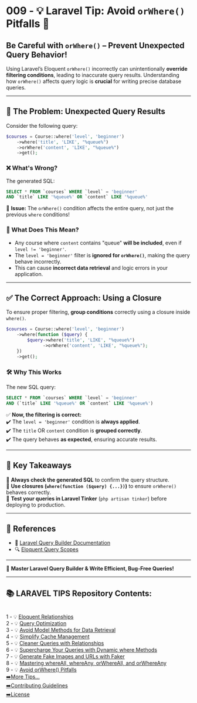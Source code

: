 # 009 - 💡 Laravel Tip: Avoid `orWhere()` Pitfalls 🚨  

## Be Careful with `orWhere()` – Prevent Unexpected Query Behavior!  

Using Laravel’s Eloquent `orWhere()` incorrectly can unintentionally **override filtering conditions**, leading to inaccurate query results. Understanding how `orWhere()` affects query logic is **crucial** for writing precise database queries.  

---

## 🚨 The Problem: Unexpected Query Results  

Consider the following query:  

```php
$courses = Course::where('level', 'beginner')
    ->where('title', 'LIKE', "%queue%")
    ->orWhere('content', 'LIKE', "%queue%")
    ->get();
```

### ❌ What's Wrong?  

The generated SQL:  

```sql
SELECT * FROM `courses` WHERE `level` = 'beginner' 
AND `title` LIKE '%queue%' OR `content` LIKE '%queue%'
```

🔴 **Issue:** The `orWhere()` condition affects the entire query, not just the previous `where` conditions!  

### 🚨 What Does This Mean?  
- Any course where `content` contains "queue" **will be included**, even if `level != 'beginner'`.  
- The `level = 'beginner'` filter is **ignored for `orWhere()`**, making the query behave incorrectly.  
- This can cause **incorrect data retrieval** and logic errors in your application.  

---

## ✅ The Correct Approach: Using a Closure  

To ensure proper filtering, **group conditions** correctly using a closure inside `where()`.  

```php
$courses = Course::where('level', 'beginner')
    ->where(function ($query) {
        $query->where('title', 'LIKE', "%queue%")
              ->orWhere('content', 'LIKE', "%queue%");
    })
    ->get();
```

### 🛠️ Why This Works  

The new SQL query:  

```sql
SELECT * FROM `courses` WHERE `level` = 'beginner' 
AND (`title` LIKE '%queue%' OR `content` LIKE '%queue%')
```

✅ **Now, the filtering is correct:**  
✔️ The `level = 'beginner'` condition is **always applied**.  
✔️ The `title` OR `content` condition is **grouped correctly**.  
✔️ The query behaves **as expected**, ensuring accurate results.  

---

## 🎯 Key Takeaways  

🔹 **Always check the generated SQL** to confirm the query structure.  
🔹 **Use closures (`where(function ($query) {...})`)** to ensure `orWhere()` behaves correctly.  
🔹 **Test your queries in Laravel Tinker** (`php artisan tinker`) before deploying to production.  

---

## 📖 References  

- 📜 [Laravel Query Builder Documentation](https://laravel.com/docs/eloquent#where-clauses)  
- 🔍 [Eloquent Query Scopes](https://laravel.com/docs/eloquent#query-scopes)  

---

🚀 **Master Laravel Query Builder & Write Efficient, Bug-Free Queries!**


---

## 📚 LARAVEL TIPS Repository Contents:
</br>
1 - 💡 <a href="https://github.com/saberfazliahmadi/Laravel-Tips/blob/main/tips/001-eloquent-relationships.md" >Eloquent Relationships</a>  
</br>
2 - 💡 <a href="https://github.com/saberfazliahmadi/Laravel-Tips/blob/main/tips/002-query-optimization.md" >Query Optimization</a>
</br>
3 - 💡 <a href="https://github.com/saberfazliahmadi/Laravel-Tips/blob/main/tips/003-dont-use-model-methods-for-retrieving-data.md" >Avoid Model Methods for Data Retrieval</a>
</br>
4 - 💡 <a href="https://github.com/saberfazliahmadi/Laravel-Tips/blob/main/tips/004-use-optimize-clear-command.md" >Simplify Cache Management</a>  
</br>
5 - 💡 <a href="https://github.com/saberfazliahmadi/Laravel-Tips/blob/main/tips/005-querying-with-relationships.md" >Cleaner Queries with Relationships</a>
</br>
6 - 💡 <a href="https://github.com/saberfazliahmadi/Laravel-Tips/blob/main/tips/006-dynamic-where-methods.md" >Supercharge Your Queries with Dynamic where Methods</a>
</br>
7 - 💡 <a href="https://github.com/saberfazliahmadi/Laravel-Tips/blob/main/tips/007-faker_image_generation.md" >Generate Fake Images and URLs with Faker</a>
</br>
8 - 💡 <a href="https://github.com/saberfazliahmadi/Laravel-Tips/blob/main/tips/008-query-builder-where-methods.md" >Mastering whereAll, whereAny, orWhereAll, and orWhereAny</a>
</br>
9 - 💡 <a href="https://github.com/saberfazliahmadi/Laravel-Tips/blob/main/tips/009-orwhere-query-mistake.md" >Avoid orWhere() Pitfalls</a>
</br>
<a href="https://github.com/saberfazliahmadi/Laravel-Tips" >➡️More Tips...</a>
</br>
<a href="https://github.com/saberfazliahmadi/Laravel-Tips/blob/main/CONTRIBUTING.md" >➡️Contributing Guidelines</a>
</br>
<a href="https://github.com/saberfazliahmadi/Laravel-Tips/blob/main/LICENSE" >➡️License</a>
</br>
</br>
